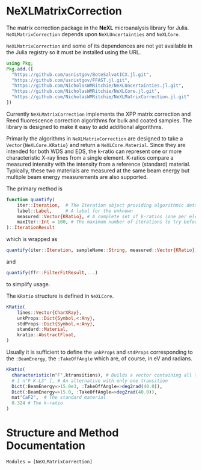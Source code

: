 # NeXLMatrixCorrection

The matrix correction package in the **NeXL** microanalysis library for Julia.  `NeXLMatrixCorrection` depends upon
`NeXLUncertainties` and `NeXLCore`.

`NeXLMatrixCorrection` and some of its dependences are not yet available in the Julia registry so it must be installed using the URL.

```julia
using Pkg;
Pkg.add.([
  "https://github.com/usnistgov/BoteSalvatICX.jl.git",
  "https://github.com/usnistgov/FFAST.jl.git",
  "https://github.com/NicholasWMRitchie/NeXLUncertainties.jl.git",
  "https://github.com/NicholasWMRitchie/NeXLCore.jl.git",
  "https://github.com/NicholasWMRitchie/NeXLMatrixCorrection.jl.git"
])
```

Currently `NeXLMatrixCorrection` implements the XPP matrix correction and Reed fluorescence correction algorithms for bulk and coated samples.  The library is designed to make it easy to add additional algorithms.

Primarily the algorithms in `NeXLMatrixCorrection` are designed to take a `Vector{NeXLCore.KRatio}` and return a `NeXLCore.Material`.  Since they are intended for both WDS and EDS, the k-ratio can represent one or more characteristic X-ray lines from a single element.  K-ratios compare a measured intensity with the intensity from a reference (standard) material. Typically, these two materials are measured at the same beam energy but multiple beam energy measurements are also supported.

The primary method is
```julia
function quantify(
    iter::Iteration,  # The Iteration object providing algorithmic details
    label::Label,     # A label for the unknown
    measured::Vector{KRatio}, # A complete set of k-ratios (one per element)
    maxIter::Int = 100, # The maximum number of iterations to try before
)::IterationResult
```
which is wrapped as
```julia
quantify(iter::Iteration, sampleName::String, measured::Vector{KRatio})
```
and
```julia
quantify(ffr::FilterFitResult,...)
```
to simplify usage.


The `KRatio` structure is defined in `NeXLCore`.
```Julia
KRatio(
    lines::Vector{CharXRay},
    unkProps::Dict{Symbol,<:Any},
    stdProps::Dict{Symbol,<:Any},
    standard::Material,
    kratio::AbstractFloat,
)
```
Usually it is sufficient to define the `unkProps` and `stdProps` corresponding to the `:BeamEnergy`, the `:TakeOffAngle`
which are, of course, in eV and radians.

```julia
KRatio(
  characteristic(n"F",ktransitions), # Builds a vector containing all the K shell characteristic x-rays for F
  # [ n"F K-L3" ], # An alternative with only one transition
  Dict(:BeamEnergy=>15.0e3, :TakeOffAngle=>deg2rad(40.0)),
  Dict(:BeamEnergy=>15.0, :TakeOffAngle=>deg2rad(40.0)),
  mat"CaF2",  # The standard material
  0.324 # The k-ratio
)
```

# Structure and Method Documentation

```@autodocs
Modules = [NeXLMatrixCorrection]
```
